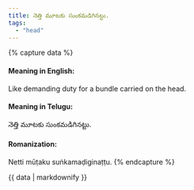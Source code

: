```yaml
---
title: నెత్తి మూటకు సుంకమడిగినట్టు.
tags:
  - "head"
---
```


{% capture data %}
#### Meaning in English:
Like demanding duty for a bundle carried on the head.

#### Meaning in Telugu:
నెత్తి మూటకు సుంకమడిగినట్టు.

#### Romanization:
Netti mūṭaku suṅkamaḍiginaṭṭu.
{% endcapture %}

{{ data | markdownify }}

